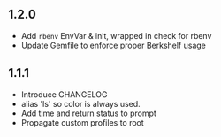 ## 1.2.0

* Add `rbenv` EnvVar & init, wrapped in check for rbenv
* Update Gemfile to enforce proper Berkshelf usage

## 1.1.1

* Introduce CHANGELOG
* alias 'ls' so color is always used.
* Add time and return status to prompt
* Propagate custom profiles to root
